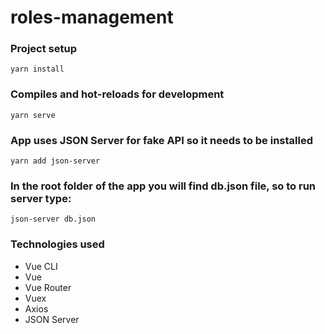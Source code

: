 # roles-management

### Project setup
```
yarn install
```

### Compiles and hot-reloads for development
```
yarn serve
```

### App uses JSON Server for fake API so it needs to be installed
```
yarn add json-server
```

### In the root folder of the app you will find db.json file, so to run server type:
```
json-server db.json
```

### Technologies used
- Vue CLI
- Vue
- Vue Router
- Vuex
- Axios
- JSON Server
